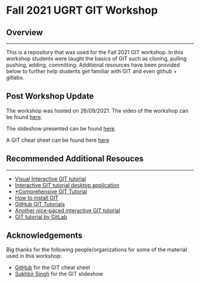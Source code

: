 # Fall 2021 UGRT GIT Workshop

## Overview

-------------------------------

This is a repository that was used for the Fall 2021 GIT workshop. In this workshop students were taught the basics of GIT such as cloning, pulling  pushing, adding, committing. Additional resources have been provided below to further help students get familiar with GIT and even github + gitlabs.

## Post Workshop Update

The workshop was hosted on 26/09/2021. The video of the workshop can be found [here](https://uoguelphca.sharepoint.com/:v:/s/UGRT2/EaCal22QPTRFikVt8U7aA8UBj0PyWDwGxnwu7IXUm3fnQQ?e=rqViYI).

The slideshow presented can be found [here](resources/vcs_seminar_final.pdf).

A GIT cheat sheet can be found here [here](resources/Git_Cheat_Sheet.pdf)

## Recommended Additional Resouces

-------------------------------

- [Visual Interactive GIT tutorial](https://learngitbranching.js.org/)
- [Interactive GIT tutorial desktop application](https://github.com/jlord/git-it-electron)
- [*Comprehensive GIT Tutorial](https://gitimmersion.com/)
- [How to install GIT](https://github.com/git-guides/install-git#:~:text=To%20install%20Git%2C%20navigate%20to,installation%20by%20typing%3A%20git%20version%20.)
- [GitHub GIT Tutorials](https://github.com/git-guides/)
- [Another nice-paced interactive GIT tutorial](https://coderefinery.github.io/git-intro/02-basics/)
- [GIT tutorial by GitLab](https://docs.gitlab.com/ee/gitlab-basics/)

## Acknowledgements

Big thanks for the following people/organizations for some of the material used in this workshop:

- [GitHub](https://github.com) for the GIT cheat sheet
- [Sukhbir Singh](https://github.com/sukhbir-singh) for the GIT slideshow
